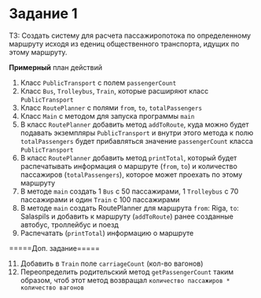 # Задание 1

ТЗ: Создать систему для расчета пассажиропотока по определенному маршруту исходя из едениц общественного транспорта, идущих по этому маршруту.

**Примерный** план действий
1. Класс `PublicTransport` с полем `passengerCount`
2. Класс `Bus`, `Trolleybus`, `Train`, которые расширяют класс `PublicTransport`
3. Класс `RoutePlanner` с полями `from`, `to`, `totalPassengers`
4. Класс `Main` с методом для запуска программы `main`
5. В класс `RoutePlanner` добавить метод `addToRoute`, куда можно будет подавать экземпляры `PublicTransport` и внутри этого метода к полю `totalPassengers` будет прибавляться значение `passengerCount` класса `PublicTransport`
7. В класс `RoutePlanner` добавить метод `printTotal`, который будет распечатывать информация о маршруте (`from`, `to`) и количество пассажиров (`totalPassengers`), которое может проехать по этому маршруту
8. В методе `main` создать 1 `Bus` с 50 пассажирами, 1 `Trolleybus` с 70 пассажирами и один `Train` с 100 пассажирами
9. В методе `main` создать RoutePlanner для маршрута `from`: Riga, `to`: Salaspils и добавить к маршруту (`addToRoute`) ранее созданные автобус, троллейбус и поезд
10. Распечатать (`printTotal`) информацию о маршруте

=====Доп. задание=====

11. Добавить в `Train` поле `carriageCount` (кол-во вагонов) 
12. Переопределить родительский метод `getPassengerCount` таким образом, чтоб этот метод возвращал `количество пассажиров * количество вагонов`

